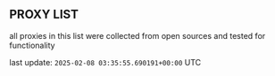 ## PROXY LIST

all proxies in this list were collected from open sources and tested for functionality

last update: `2025-02-08 03:35:55.690191+00:00` UTC